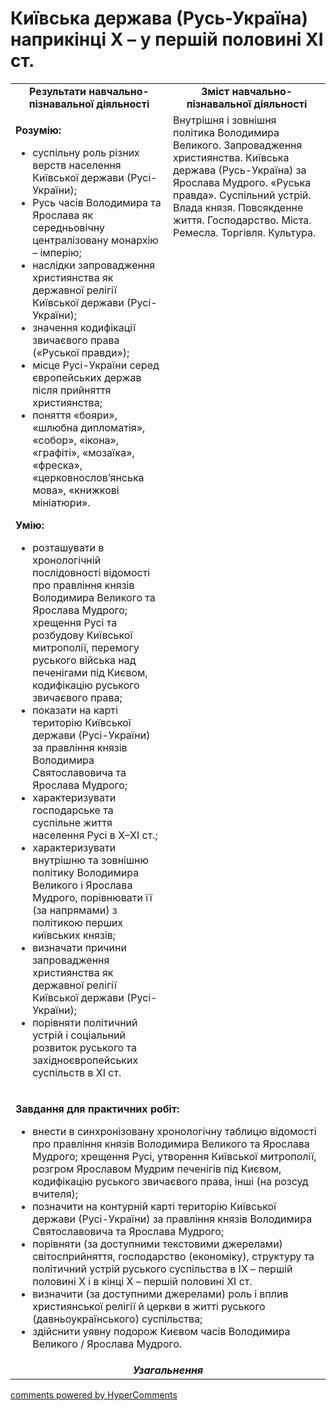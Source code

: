 <div id="hypercomments_widget" class="js-hypercomments-widget invisible"></div>

# Київська держава (Русь-Україна) наприкінці Х – у першій половині ХІ ст.

<table>
<tr>
<td width="50%" align="center"><b>Результати навчально-пізнавальної діяльності</b></td> 
<td width="50%" align="center"><b>Зміст навчально-пізнавальної діяльності</b></td>
</tr>
<tr>
<td width="50%" style="vertical-align:top !important;">
<p><strong>Розумію:</strong></p>
<ul>
<li>суспільну роль різних верств населення Київської держави (Русі-України);</li>
<li>Русь часів Володимира та Ярослава як середньовічну централізовану монархію &ndash; імперію;</li>
<li>наслідки запровадження християнства як державної релігії Київської держави (Русі- України);</li>
<li>значення кодифікації звичаєвого права (&laquo;Руської правди&raquo;);</li>
<li>місце Русі-України серед європейських держав після прийняття християнства;</li>
<li>поняття &laquo;бояри&raquo;, &laquo;шлюбна дипломатія&raquo;, &laquo;собор&raquo;, &laquo;ікона&raquo;, &laquo;графіті&raquo;, &laquo;мозаїка&raquo;, &laquo;фреска&raquo;, &laquo;церковнослов&rsquo;янська мова&raquo;, &laquo;книжкові мініатюри&raquo;.</li>
</ul>
<p><strong>Умію:</strong></p>
<ul>
<li>розташувати в хронологічній послідовності відомості про правління князів Володимира Великого та Ярослава Мудрого; хрещення Русі та розбудову Київської митрополії, перемогу руського війська над печенігами під Києвом, кодифікацію руського звичаєвого права;</li>
<li>показати на карті територію Київської держави (Русі-України) за правління князів Володимира Святославовича та Ярослава Мудрого;</li>
<li>характеризувати господарське та суспільне життя населення Русі в Х&ndash;ХІ&nbsp;ст.;</li>
<li>характеризувати внутрішню та зовнішню політику Володимира Великого і Ярослава Мудрого, порівнювати її (за напрямами) з політикою перших київських князів;</li>
<li>визначати причини запровадження християнства як державної релігії Київської держави (Русі-України);</li>
<li>порівняти політичний устрій і соціальний розвиток руського та західноєвропейських суспільств в ХІ ст.</li>
</ul>
</td>
<td width="50%" style="vertical-align:top !important;">
Внутрішня і зовнішня політика Володимира Великого. Запровадження християнства. Київська держава (Русь-Україна) за Ярослава Мудрого. «Руська правда». Суспільний устрій. Влада князя. Повсякденне життя. Господарство. Міста. Ремесла. Торгівля. Культура.
</td>
</tr>
<tr>
<td colspan="2">
<p><strong>Завдання для практичних робіт:</strong></p>
<ul>
<li>внести в синхронізовану хронологічну таблицю відомості про правління князів Володимира Великого та Ярослава Мудрого; хрещення Русі, утворення Київської митрополії, розгром Ярославом Мудрим печенігів під Києвом, кодифікацію руського звичаєвого права, інші (на розсуд вчителя);</li>
<li>позначити на контурній карті територію Київської держави (Русі-України) за правління князів Володимира Святославовича та Ярослава Мудрого;</li>
<li>порівняти (за доступними текстовими джерелами) світосприйняття, господарство (економіку), структуру та політичний устрій руського суспільства в ІХ &ndash; першій половині Х і в кінці Х &ndash; першій половині ХІ&nbsp;ст.</li>
<li>визначити (за доступними джерелами) роль і вплив християнської релігії й церкви в житті руського (давньоукраїнського) суспільства;</li>
<li>здійснити уявну подорож Києвом часів Володимира Великого&nbsp;/ Ярослава Мудрого.</li>
</ul>
</td>
</tr>
<tr>
<td colspan="2" align="center"><b><i>Узагальнення</i></b></td>
</tr>
</table>

<div class="js-hypercomments-container">
<a href="http://hypercomments.com" class="hc-link" title="comments widget">comments powered by HyperComments</a>
</div>
